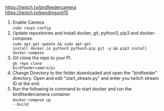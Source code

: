 https://twitch.tv/birdfeedercamera<br>
https://twitch.tv/bendingunit15


1. Enable Camera<br>
<code>sudo raspi-config</code>
2. Update repositories and install docker, git, python3, pip3 and docker-compose.<br>
<code>sudo apt-get update && sudo apt-get install docker.io python3 python3-pip git -y && pip3 install docker-compose</code>
3. Git clone the repo to your PI.<br>
<code>gh repo clone birdfeedercamera/pi</code><br>
3. Change Directory to the folder downloaded and open the "birdfeeder" directory. Open and edit "start_stream.py" and enter you twitch stream ID at the end. 
4. Run the following to command to start docker and run the birdfeedercamera container<br>
<code>docker-compose up --build</code>

